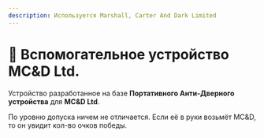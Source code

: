 ```yaml
---
description: Используется Marshall, Carter And Dark Limited
---
```


# 🤖 Вспомогательное устройство MC\&D Ltd.

Устройство разработанное на базе **Портативного Анти-Дверного устройства** для **MC\&D Ltd**.

По уровню допуска ничем не отличается. Если её в руки возьмёт MC\&D, то он увидит кол-во очков победы.

[\
](https://zona-228-ru.gitbook.io/edryon-baton/kniga-plaginov/kastomnye-predmety/obychnye-predmety/nano-bronya)
